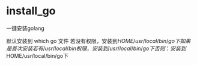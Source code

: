 # install_go
一键安装golang

默认安装到 which go 文件
    若没有权限，安装到$HOME/usr/local/bin/go下
如果是首次安装
    若有/usr/local/bin权限，安装到/usr/local/bin/go下
    否则：安装到$HOME/usr/local/bin/go下